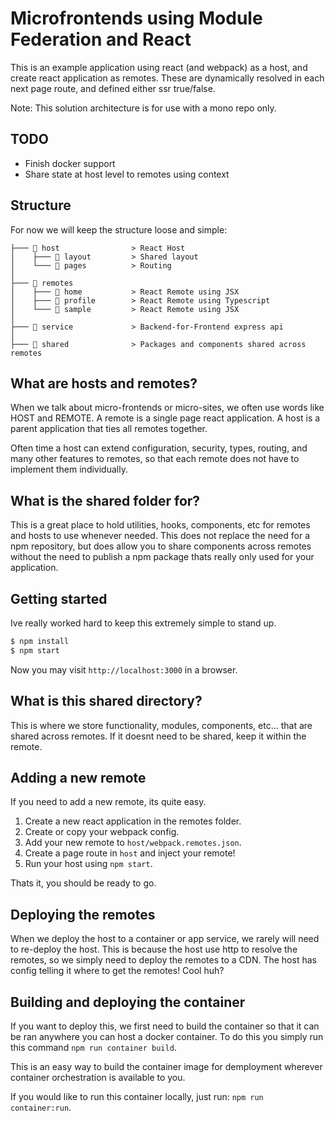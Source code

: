 # Microfrontends using Module Federation and React
This is an example application using react (and webpack) as a host, and create react application as remotes. These are dynamically resolved in each next page route, and defined either ssr true/false.

Note: This solution architecture is for use with a mono repo only.

## TODO
- Finish docker support
- Share state at host level to remotes using context

## Structure

For now we will keep the structure loose and simple:

```
├─── 📁 host                > React Host
│    ├─── 📁 layout         > Shared layout
│    └─── 📁 pages          > Routing
│
├─── 📁 remotes
│    ├─── 📁 home           > React Remote using JSX
│    ├─── 📁 profile        > React Remote using Typescript
│    └─── 📁 sample         > React Remote using JSX
│
├─── 📁 service             > Backend-for-Frontend express api
│
├─── 📁 shared              > Packages and components shared across remotes
```

## What are hosts and remotes?

When we talk about micro-frontends or micro-sites, we often use words like HOST and REMOTE. A remote is a single page react application. A host is a parent application that ties all remotes together.

Often time a host can extend configuration, security, types, routing, and many other features to remotes, so that each remote does not have to implement them individually.


## What is the shared folder for?

This is a great place to hold utilities, hooks, components, etc for remotes and hosts to use whenever needed. This does not replace the need for a npm repository, but does allow you to share components across remotes without the need to publish a npm package thats really only used for your application.

## Getting started
Ive really worked hard to keep this extremely simple to stand up.

```bash
$ npm install
$ npm start
```

Now you may visit `http://localhost:3000` in a browser.

## What is this shared directory?

This is where we store functionality, modules, components, etc... that are shared across remotes. If it doesnt need to be shared, keep it within the remote.

## Adding a new remote
If you need to add a new remote, its quite easy. 

1) Create a new react application in the remotes folder.
2) Create or copy your webpack config.
3) Add your new remote to `host/webpack.remotes.json`.
4) Create a page route in `host` and inject your remote!
5) Run your host using `npm start`.

Thats it, you should be ready to go.

## Deploying the remotes

When we deploy the host to a container or app service, we rarely will need to re-deploy the host. This is because the host use http to resolve the remotes, so we simply need to deploy the remotes to a CDN. The host has config telling it where to get the remotes! Cool huh?

## Building and deploying the container

If you want to deploy this, we first need to build the container so that it can be ran anywhere you can host a docker container. To do this you simply run this command `npm run container build`.

This is an easy way to build the container image for demployment wherever container orchestration is available to you.

If you would like to run this container locally, just run: `npm run container:run`.
